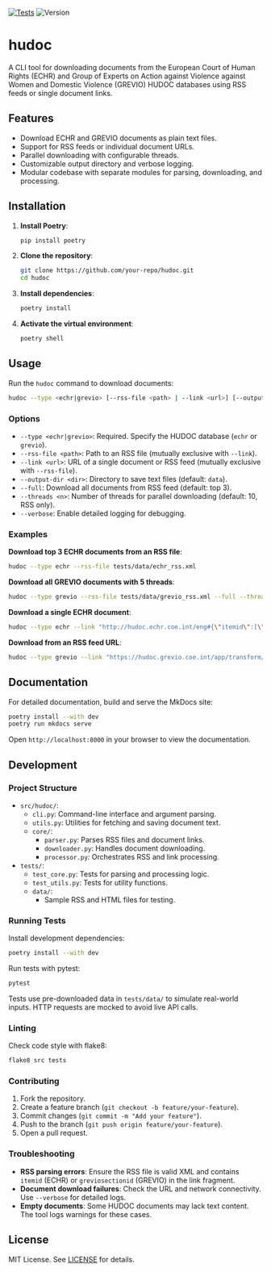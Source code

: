 [![Tests](https://github.com/evidlabel/hudoc/actions/workflows/ci.yml/badge.svg)](https://github.com/evidlabel/hudoc/actions/workflows/ci.yml) ![Version](https://img.shields.io/github/v/release/evidlabel/hudoc)
# hudoc

A CLI tool for downloading documents from the European Court of Human Rights (ECHR) and Group of Experts on Action against Violence against Women and Domestic Violence (GREVIO) HUDOC databases using RSS feeds or single document links.

## Features

- Download ECHR and GREVIO documents as plain text files.
- Support for RSS feeds or individual document URLs.
- Parallel downloading with configurable threads.
- Customizable output directory and verbose logging.
- Modular codebase with separate modules for parsing, downloading, and processing.

## Installation

1. **Install Poetry**:
   ```bash
   pip install poetry
   ```

2. **Clone the repository**:
   ```bash
   git clone https://github.com/your-repo/hudoc.git
   cd hudoc
   ```

3. **Install dependencies**:
   ```bash
   poetry install
   ```

4. **Activate the virtual environment**:
   ```bash
   poetry shell
   ```

## Usage

Run the `hudoc` command to download documents:

```bash
hudoc --type <echr|grevio> [--rss-file <path> | --link <url>] [--output-dir <dir>] [--full] [--threads <n>] [--verbose]
```

### Options

- `--type <echr|grevio>`: Required. Specify the HUDOC database (`echr` or `grevio`).
- `--rss-file <path>`: Path to an RSS file (mutually exclusive with `--link`).
- `--link <url>`: URL of a single document or RSS feed (mutually exclusive with `--rss-file`).
- `--output-dir <dir>`: Directory to save text files (default: `data`).
- `--full`: Download all documents from RSS feed (default: top 3).
- `--threads <n>`: Number of threads for parallel downloading (default: 10, RSS only).
- `--verbose`: Enable detailed logging for debugging.

### Examples

**Download top 3 ECHR documents from an RSS file**:
```bash
hudoc --type echr --rss-file tests/data/echr_rss.xml
```

**Download all GREVIO documents with 5 threads**:
```bash
hudoc --type grevio --rss-file tests/data/grevio_rss.xml --full --threads 5 --output-dir grevio_cases
```

**Download a single ECHR document**:
```bash
hudoc --type echr --link "http://hudoc.echr.coe.int/eng#{\"itemid\":[\"001-243083\"]}"
```

**Download from an RSS feed URL**:
```bash
hudoc --type grevio --link "https://hudoc.grevio.coe.int/app/transform/rss?library=grevioeng&query=test"
```

## Documentation

For detailed documentation, build and serve the MkDocs site:
```bash
poetry install --with dev
poetry run mkdocs serve
```
Open `http://localhost:8000` in your browser to view the documentation.

## Development

### Project Structure

- `src/hudoc/`:
  - `cli.py`: Command-line interface and argument parsing.
  - `utils.py`: Utilities for fetching and saving document text.
  - `core/`:
    - `parser.py`: Parses RSS files and document links.
    - `downloader.py`: Handles document downloading.
    - `processor.py`: Orchestrates RSS and link processing.
- `tests/`:
  - `test_core.py`: Tests for parsing and processing logic.
  - `test_utils.py`: Tests for utility functions.
  - `data/`:
    - Sample RSS and HTML files for testing.

### Running Tests

Install development dependencies:
```bash
poetry install --with dev
```

Run tests with pytest:
```bash
pytest
```

Tests use pre-downloaded data in `tests/data/` to simulate real-world inputs. HTTP requests are mocked to avoid live API calls.

### Linting

Check code style with flake8:
```bash
flake8 src tests
```

### Contributing

1. Fork the repository.
2. Create a feature branch (`git checkout -b feature/your-feature`).
3. Commit changes (`git commit -m "Add your feature"`).
4. Push to the branch (`git push origin feature/your-feature`).
5. Open a pull request.

### Troubleshooting

- **RSS parsing errors**: Ensure the RSS file is valid XML and contains `itemid` (ECHR) or `greviosectionid` (GREVIO) in the link fragment.
- **Document download failures**: Check the URL and network connectivity. Use `--verbose` for detailed logs.
- **Empty documents**: Some HUDOC documents may lack text content. The tool logs warnings for these cases.

## License

MIT License. See [LICENSE](LICENSE) for details.
